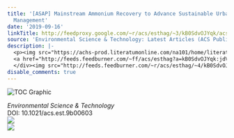 ```yaml
---
title: '[ASAP] Mainstream Ammonium Recovery to Advance Sustainable Urban Wastewater
  Management'
date: '2019-09-16'
linkTitle: http://feedproxy.google.com/~r/acs/esthag/~3/kB0SdvOJYqk/acs.est.9b00603
source: 'Environmental Science & Technology: Latest Articles (ACS Publications)'
description: |-
  <p><img src="https://achs-prod.literatumonline.com/na101/home/literatum/publisher/achs/journals/content/esthag/0/esthag.ahead-of-print/acs.est.9b00603/20190916/images/medium/es9b00603_0004.gif" alt="TOC Graphic"/></p><div><cite>Environmental Science & Technology</cite></div><div>DOI: 10.1021/acs.est.9b00603</div><div class="feedflare">
  <a href="http://feeds.feedburner.com/~ff/acs/esthag?a=kB0SdvOJYqk:jdVWCL86JUU:yIl2AUoC8zA"><img src="http://feeds.feedburner.com/~ff/acs/esthag?d=yIl2AUoC8zA" border="0"></img></a>
  </div><img src="http://feeds.feedburner.com/~r/acs/esthag/~4/kB0SdvOJYqk" ...
disable_comments: true
---
```

<p><img src="https://achs-prod.literatumonline.com/na101/home/literatum/publisher/achs/journals/content/esthag/0/esthag.ahead-of-print/acs.est.9b00603/20190916/images/medium/es9b00603_0004.gif" alt="TOC Graphic"/></p><div><cite>Environmental Science & Technology</cite></div><div>DOI: 10.1021/acs.est.9b00603</div><div class="feedflare">
<a href="http://feeds.feedburner.com/~ff/acs/esthag?a=kB0SdvOJYqk:jdVWCL86JUU:yIl2AUoC8zA"><img src="http://feeds.feedburner.com/~ff/acs/esthag?d=yIl2AUoC8zA" border="0"></img></a>
</div><img src="http://feeds.feedburner.com/~r/acs/esthag/~4/kB0SdvOJYqk" ...